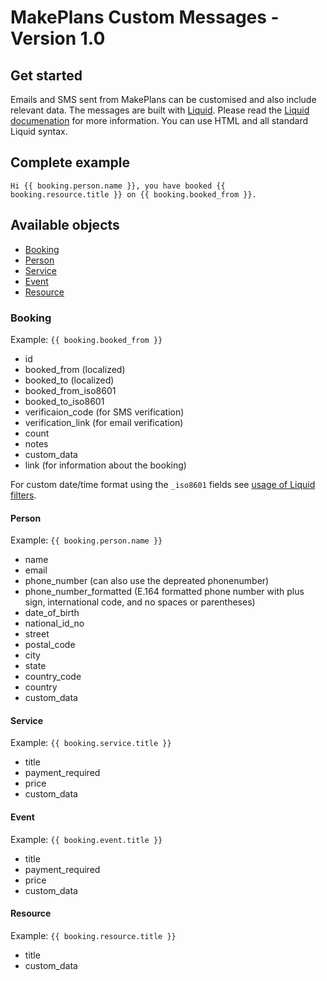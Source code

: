 # MakePlans Custom Messages - Version 1.0

## Get started

Emails and SMS sent from MakePlans can be customised and also include relevant data. The messages are built with [Liquid](http://liquidmarkup.org). Please read the [Liquid documenation](https://github.com/Shopify/liquid/wiki) for more information. You can use HTML and all standard Liquid syntax.

## Complete example

```
Hi {{ booking.person.name }}, you have booked {{ booking.resource.title }} on {{ booking.booked_from }}.
```

## Available objects

* [Booking](#booking)
* [Person](#person)
* [Service](#service)
* [Event](#event)
* [Resource](#resoure)

### Booking

Example: `{{ booking.booked_from }}`

* id
* booked_from (localized)
* booked_to (localized)
* booked_from_iso8601
* booked_to_iso8601
* verificaion_code (for SMS verification)
* verification_link (for email verification)
* count
* notes
* custom_data
* link (for information about the booking)

For custom date/time format using the `_iso8601` fields see [usage of Liquid filters](https://docs.shopify.com/themes/liquid-documentation/filters/additional-filters#date).

#### Person

Example: `{{ booking.person.name }}`

* name
* email
* phone_number (can also use the depreated phonenumber)
* phone_number_formatted (E.164 formatted phone number with plus sign, international code, and no spaces or parentheses)
* date_of_birth
* national_id_no
* street
* postal_code
* city
* state
* country_code
* country
* custom_data

#### Service

Example: `{{ booking.service.title }}`

* title
* payment_required
* price
* custom_data

#### Event

Example: `{{ booking.event.title }}`

* title
* payment_required
* price
* custom_data

#### Resource

Example: `{{ booking.resource.title }}`

* title
* custom_data